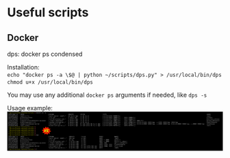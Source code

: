 # Useful scripts

## Docker

dps: docker ps condensed  
 
Installation:  
`echo "docker ps -a \$@ | python ~/scripts/dps.py" > /usr/local/bin/dps`  
`chmod u+x /usr/local/bin/dps`

You may use any additional `docker ps` arguments if needed, like `dps -s`

Usage example:  
![alt text](img/dps.png?raw=true)
